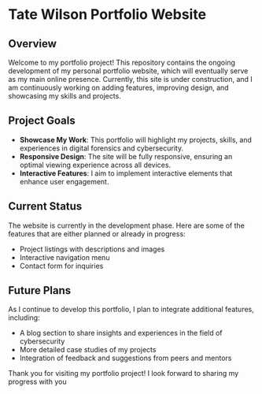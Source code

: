 # Tate Wilson Portfolio Website

## Overview

Welcome to my portfolio project! This repository contains the ongoing development of my personal portfolio website, which will eventually serve as my main online presence. Currently, this site is under construction, and I am continuously working on adding features, improving design, and showcasing my skills and projects.

## Project Goals

- **Showcase My Work**: This portfolio will highlight my projects, skills, and experiences in digital forensics and cybersecurity.
- **Responsive Design**: The site will be fully responsive, ensuring an optimal viewing experience across all devices.
- **Interactive Features**: I aim to implement interactive elements that enhance user engagement.

## Current Status

The website is currently in the development phase. Here are some of the features that are either planned or already in progress:

- Project listings with descriptions and images
- Interactive navigation menu
- Contact form for inquiries

## Future Plans

As I continue to develop this portfolio, I plan to integrate additional features, including:

- A blog section to share insights and experiences in the field of cybersecurity
- More detailed case studies of my projects
- Integration of feedback and suggestions from peers and mentors

Thank you for visiting my portfolio project! I look forward to sharing my progress with you

